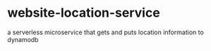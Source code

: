 # website-location-service
a serverless microservice that gets and puts location information to dynamodb
